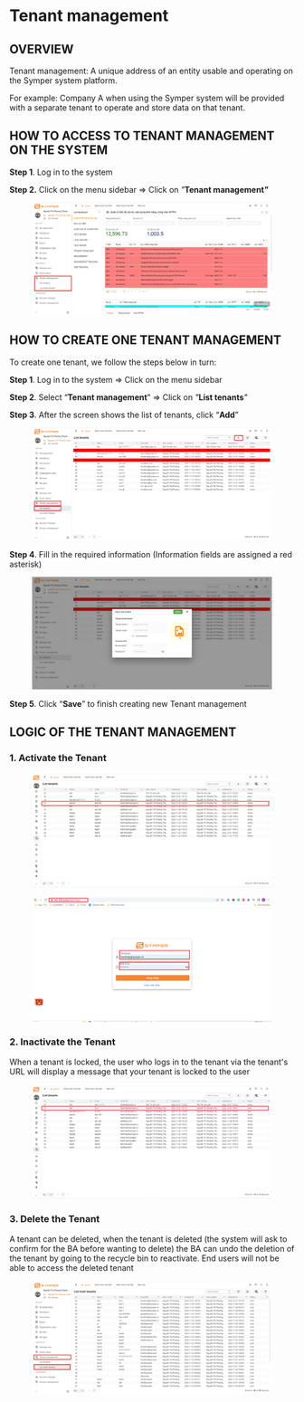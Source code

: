 # Tenant management

## OVERVIEW

Tenant management: A unique address of an entity usable and operating on the Symper system platform.

For example: Company A when using the Symper system will be provided with a separate tenant to operate and store data on that tenant.

## HOW TO ACCESS TO TENANT MANAGEMENT ON THE SYSTEM

**Step 1**. Log in to the system

**Step 2.** Click on the menu sidebar => Click on _"_**Tenant management**_**"**_

<figure><img src="../.gitbook/assets/1 (2).png" alt=""><figcaption></figcaption></figure>

## HOW TO CREATE ONE TENANT MANAGEMENT

To create one tenant, we follow the steps below in turn:

**Step 1**. Log in to the system => Click on the menu sidebar

**Step 2**. Select “**Tenant management**” => Click on _"_**List tenants**_"_

**Step 3**. After the screen shows the list of tenants, click “**Add**”

<figure><img src="../.gitbook/assets/2.png" alt=""><figcaption></figcaption></figure>

**Step 4**. Fill in the required information (Information fields are assigned a red asterisk)

<figure><img src="../.gitbook/assets/3 (1).png" alt=""><figcaption></figcaption></figure>

**Step 5**. Click “**Save**” to finish creating new Tenant management

## LOGIC OF THE TENANT MANAGEMENT

### 1. Activate the Tenant

<figure><img src="../.gitbook/assets/4 (1) (1).png" alt=""><figcaption></figcaption></figure>

<figure><img src="../.gitbook/assets/5 (1).png" alt=""><figcaption></figcaption></figure>

### 2. Inactivate the Tenant

When a tenant is locked, the user who logs in to the tenant via the tenant's URL will display a message that your tenant is locked to the user

<figure><img src="../.gitbook/assets/4 (2).png" alt=""><figcaption></figcaption></figure>

### **3. Delete the Tenant**

A tenant can be deleted, when the tenant is deleted (the system will ask to confirm for the BA before wanting to delete) the BA can undo the deletion of the tenant by going to the recycle bin to reactivate. End users will not be able to access the deleted tenant

<figure><img src="../.gitbook/assets/6.png" alt=""><figcaption></figcaption></figure>



